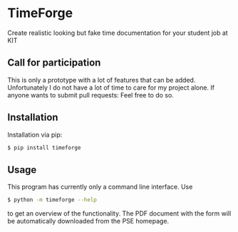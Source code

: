 # TimeForge
Create realistic looking but fake time documentation for your student job at KIT

## Call for participation

This is only a prototype with a lot of features that can be added. Unfortunately I do not have a lot of time to care for my project alone. If anyone wants to submit pull requests: Feel free to do so. 

## Installation

Installation via pip:

``` bash
$ pip install timeforge
```


## Usage

This program has currently only a command line interface. Use

``` bash
$ python -m timeforge --help
```

to get an overview of the functionality. The PDF document with the form will be automatically downloaded from the PSE homepage.
